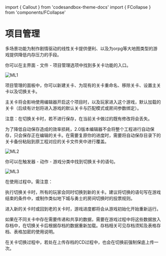 import { Callout } from 'codesandbox-theme-docs'
import { FCollapse } from 'components/FCollapse'

# 项目管理

多场景功能为制作剧情驱动的线性关卡提供便利、以及为orpg等大地图类型的游戏提供降低内存压力的手段。


你可以在主界面 - 文件 - 项目管理选项中找到多关卡功能的入口。


![ML1](./img/ML1.jpg)


项目管理的面板中，你可以新建关卡、为现有的关卡重命名、移除关卡、设置主关卡以及切换关卡。


主关卡将会影响使用编辑器开启这个项目时，以及玩家进入这个游戏，默认加载的关卡（后续有计划将进入游戏的默认关卡与匹配模式或房间参数绑定）。


注意：在切换关卡时，若不进行保存，在当前关卡做过的既有修改将会丢失。


为了降低自动保存造成的效率损耗，2.0版本编辑器不会将整个工程进行自动保存，只会保存正在编辑的关卡。在需要复原你的进度时，需要将自动保存目录下的关卡备份粘贴到原工程对应的关卡文件夹中进行覆盖。


![ML2](./img/ML2.jpg)


你可以在触发器 - 动作 - 游戏分类中找到切换关卡的语句。


![ML3](./img/ML3.jpg)


在使用过程中。需注意：


执行切换关卡时，所有的玩家会同时切换到新的关卡。建议将切换的语句写在游戏结束的条件中，或制作类似地下城与勇士的房间切换时的投票规则。


进入新的关卡时或回到老的关卡时，游戏进度都将会从游戏初始化开始重新运行。


如果在不同关卡中存在需要传递和共享的数据，需要在游戏过程中将这些数据放入存档中，在切换关卡后根据存档的数据重新加载。存档相关可见存档须知及表格存档、表格加密的使用说明。


在关卡切换过程中，若处在上传存档的CD过程中，也会在切换前强制保底上传一次。



